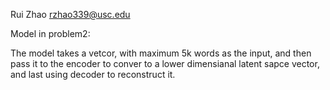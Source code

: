 Rui Zhao    rzhao339@usc.edu



Model in problem2:

The model takes a vetcor, with maximum 5k words as the input, and then pass it to the encoder to conver to a lower dimensianal latent sapce vector, and last using decoder to reconstruct it.